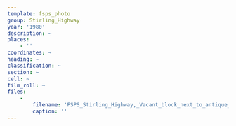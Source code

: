 ```yaml
---
template: fsps_photo
group: Stirling_Highway
year: '1980'
description: ~
places:
    - ''
coordinates: ~
heading: ~
classification: ~
section: ~
cell: ~
film_roll: ~
files:
    -
        filename: 'FSPS_Stirling_Highway,_Vacant_block_next_to_antique_shop,_2-3-B_1980.png'
        caption: ''
---
```

